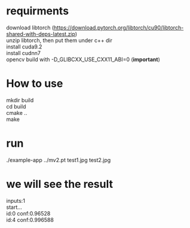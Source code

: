 # requirments  
download libtorch (https://download.pytorch.org/libtorch/cu90/libtorch-shared-with-deps-latest.zip)  
unzip libtorch, then put them under c++ dir  
install cuda9.2  
install cudnn7  
opencv build with -D_GLIBCXX_USE_CXX11_ABI=0 (**important**)  
# How to use
mkdir build  
cd build  
cmake ..  
make  
# run
./example-app ../mv2.pt test1.jpg test2.jpg  
# we will see the result
inputs:1  
start...  
id:0 conf:0.96528  
id:4 conf:0.996588  